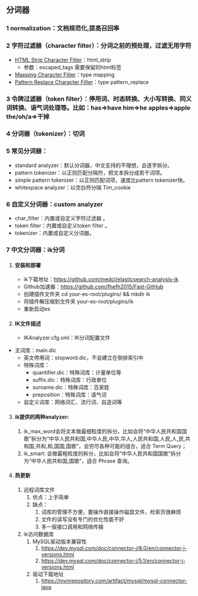 ## 分词器

### 1	normalization：文档规范化,提高召回率

### 2	字符过滤器（character filter）：分词之前的预处理，过滤无用字符

- [HTML Strip Character Filter](https://www.elastic.co/guide/en/elasticsearch/reference/current/analysis-htmlstrip-charfilter.html)：html_strip
  - 参数：escaped_tags  需要保留的html标签
- [Mapping Character Filter](https://www.elastic.co/guide/en/elasticsearch/reference/current/analysis-mapping-charfilter.html)：type mapping
- [Pattern Replace Character Filter](https://www.elastic.co/guide/en/elasticsearch/reference/current/analysis-pattern-replace-charfilter.html)：type pattern_replace

### 3	令牌过滤器（token filter）：停用词、时态转换、大小写转换、同义词转换、语气词处理等。比如：has=>have  him=>he  apples=>apple  the/oh/a=>干掉

### 4	分词器（tokenizer）：切词

### 5	常见分词器：

- standard analyzer：默认分词器，中文支持的不理想，会逐字拆分。
- pattern tokenizer：以正则匹配分隔符，把文本拆分成若干词项。
- simple pattern tokenizer：以正则匹配词项，速度比pattern tokenizer快。
- whitespace analyzer：以空白符分隔	Tim_cookie

### 6	自定义分词器：custom analyzer

- char_filter：内置或自定义字符过滤器 。
- token filter：内置或自定义token filter 。
- tokenizer：内置或自定义分词器。

### 7	中文分词器：ik分词

1. #### 安装和部署

   - ik下载地址：https://github.com/medcl/elasticsearch-analysis-ik
   - Github加速器：https://github.com/fhefh2015/Fast-GitHub
   - 创建插件文件夹 cd your-es-root/plugins/ && mkdir ik
   - 将插件解压缩到文件夹 your-es-root/plugins/ik
   - 重新启动es

2. ####  IK文件描述

   - IKAnalyzer.cfg.xml：IK分词配置文件
- 主词库：main.dic
   - 英文停用词：stopword.dic，不会建立在倒排索引中
   - 特殊词库：
     - quantifier.dic：特殊词库：计量单位等
     - suffix.dic：特殊词库：行政单位
     - surname.dic：特殊词库：百家姓
     - preposition：特殊词库：语气词
   - 自定义词库：网络词汇、流行词、自造词等
   
3. #### ik提供的两种analyzer:

   1.  ik_max_word会将文本做最细粒度的拆分，比如会将“中华人民共和国国歌”拆分为“中华人民共和国,中华人民,中华,华人,人民共和国,人民,人,民,共和国,共和,和,国国,国歌”，会穷尽各种可能的组合，适合 Term Query；
   2. ik_smart: 会做最粗粒度的拆分，比如会将“中华人民共和国国歌”拆分为“中华人民共和国,国歌”，适合 Phrase 查询。

4. #### 热更新

   1. 远程词库文件
      1. 优点：上手简单
      2. 缺点：
         1. 词库的管理不方便，要操作直接操作磁盘文件，检索页很麻烦
         2. 文件的读写没有专门的优化性能不好
         3. 多一层接口调用和网络传输
   2. ik访问数据库
      1. MySQL驱动版本兼容性
         1. https://dev.mysql.com/doc/connector-j/8.0/en/connector-j-versions.html
         2. https://dev.mysql.com/doc/connector-j/5.1/en/connector-j-versions.html
      2. 驱动下载地址
         1. https://mvnrepository.com/artifact/mysql/mysql-connector-java

